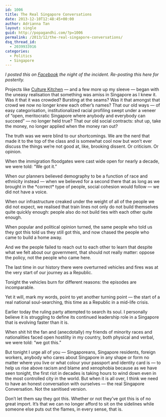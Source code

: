 ```yaml
---
id: 1006
title: The Real Singapore Conversations
date: 2013-12-10T12:48:45+00:00
author: Adrianna Tan
layout: single
guid: http://popagandhi.com/?p=1006
permalink: /2013/12/the-real-singapore-conversations/
dsq_thread_id:
  - 2039933916
categories:
  - Politics
  - Singapore
---
```

_I posted this on [Facebook](https://www.facebook.com/adrianna.tan/posts/10153588292645265) the night of the incident. Re-posting this here for posterity._

Projects like [Culture Kitchen](http://culturekitchen.sg) — and a few more up my sleeve — began with the uneasy realisation that something was amiss in Singapore as I knew it. Was it that it was crowded? Bursting at the seams? Was it that amongst that crowd we now no longer knew each other&#8217;s names? That our old ways — of easy categorisation, institutionalized racial profiling swept under a veneer of &#8220;open, meritocratic Singapore where anybody and everybody can succeed&#8221; — no longer held true? That our old social contracts: shut up, take the money, no longer applied when the money ran out?

The truth was we were blind to our shortcomings. We are the nerd that made it to the top of the class and is somewhat cool now but won&#8217;t ever discuss the things we&#8217;re not good at, like, brooking dissent. Or criticism. Or opinion.

When the immigration floodgates were cast wide open for nearly a decade, we were told: &#8220;We got it.&#8221;

When our planners believed demography to be a function of race and ethnicity instead — when we believed for a second there that as long as we brought in the \*correct\* type of people, social cohesion would follow — we did not have a voice.

When our infrastructure creaked under the weight of all of the people we did not expect, we realised that train lines not only do not build themselves quite quickly enough: people also do not build ties with each other quite enough.

When popular and political opinion turned, the same people who told us they got this told us they still got this, and now chased the people who came to build a home away.

And we the people failed to reach out to each other to learn that despite what we felt about our government, that should not really matter: oppose the policy, not the people who came here.

The last time in our history there were overturned vehicles and fires was at the very start of our journey as a Republic.

Tonight the vehicles burn for different reasons: the episodes are incomparable.

Yet it will, mark my words, point to yet another turning point — the start of a real national soul-searching, this time as a Republic in a mid-life crisis.

Earlier today the ruling party attempted to search its soul. I personally believe it is struggling to define its continued leadership role in a Singapore that is evolving faster than it is.

When shit hit the fan and (anecdotally) my friends of minority races and nationalities faced open hostility in my country, both physical and verbal, we were told: &#8220;we got this.&#8221;

But tonight I urge all of you — Singaporeans, Singapore residents, foreign workers, anybody who cares about Singapore in any shape or form no matter where you live or what colour your passport and identity card is — to help us rise above racism and blame and xenophobia because as we have seen tonight, the first riot in decades is taking hours to wind down even in the most controlled city in the world. But when it is all over, I think we need to have an honest conversation with ourselves — the real Singapore Conversation. Not the sanitised version.

Don&#8217;t let them say they got this. Whether or not they&#8217;ve got this is of no great import. It&#8217;s that we can no longer afford to sit on the sidelines while someone else puts out the flames, in every sense, that is.
